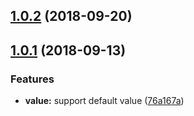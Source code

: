 <a name="1.0.2"></a>
## [1.0.2](https://github.com/petkit-io/ngx-material-cascader/compare/v1.0.1...v1.0.2) (2018-09-20)



<a name="1.0.1"></a>
## [1.0.1](https://github.com/petkit-io/ngx-material-cascader/compare/76a167a...v1.0.1) (2018-09-13)


### Features

* **value:** support default value ([76a167a](https://github.com/petkit-io/ngx-material-cascader/commit/76a167a))



